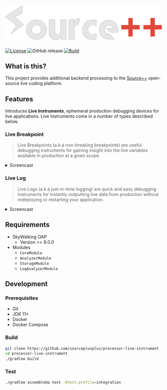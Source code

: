 # ![](https://github.com/sourceplusplus/live-platform/blob/master/.github/media/sourcepp_logo.svg)

[![License](https://img.shields.io/github/license/sourceplusplus/processor-instrument)](LICENSE)
![GitHub release](https://img.shields.io/github/v/release/sourceplusplus/processor-instrument?include_prereleases)
[![Build](https://github.com/sourceplusplus/processor-instrument/actions/workflows/build.yml/badge.svg)](https://github.com/sourceplusplus/processor-instrument/actions/workflows/build.yml)

## What is this?

This project provides additional backend processing to the [Source++](https://github.com/sourceplusplus/live-platform) open-source live coding platform.

## Features

Introduces **Live Instruments**, ephemeral production debugging devices for live applications. Live Instruments come in a number of types described below.

### Live Breakpoint

> Live Breakpoints (a.k.a non-breaking breakpoints) are useful debugging instruments for gaining insight into the live variables available in production at a given scope.

<details>
  <summary>Screencast</summary>

  ![live-breakpoint](https://user-images.githubusercontent.com/3278877/136304451-2c98ad30-032b-4ce0-9f37-f98cd750adb3.gif)
</details>

### Live Log

> Live Logs (a.k.a just-in-time logging) are quick and easy debugging instruments for instantly outputting live data from production without redeploying or restarting your application.

<details>
  <summary>Screencast</summary>

  ![live-log](https://user-images.githubusercontent.com/3278877/136304738-d46c2796-4dd3-45a3-81bb-5692547c1c71.gif)  
</details>

## Requirements

- SkyWalking OAP
  - Version >= 8.0.0
- Modules
  - `CoreModule`
  - `AnalyzerModule`
  - `StorageModule`
  - `LogAnalyzerModule`

## Development

### Prerequisites

- Git
- JDK 11+
- Docker
- Docker Compose

### Build

```sh
git clone https://github.com/sourceplusplus/processor-live-instrument
cd processor-live-instrument
./gradlew build
```

### Test

```sh
./gradlew assembleUp test -Dtest.profile=integration
```
